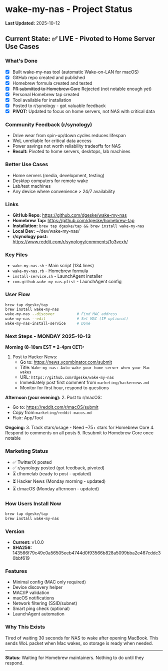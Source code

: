 # wake-my-nas - Project Status

**Last Updated:** 2025-10-12

## Current State: ✅ LIVE - Pivoted to Home Server Use Cases

### What's Done
- [x] Built wake-my-nas tool (automatic Wake-on-LAN for macOS)
- [x] GitHub repo created and published
- [x] Homebrew formula created and tested
- [x] ~~PR submitted to Homebrew Core~~ Rejected (not notable enough yet)
- [x] Personal Homebrew tap created
- [x] Tool available for installation
- [x] Posted to r/synology - got valuable feedback
- [x] **PIVOT:** Updated to focus on home servers, not NAS with critical data

### Community Feedback (r/synology)
- Drive wear from spin-up/down cycles reduces lifespan
- WoL unreliable for critical data access
- Power savings not worth reliability tradeoffs for NAS
- **Result:** Pivoted to home servers, desktops, lab machines

### Better Use Cases
- Home servers (media, development, testing)
- Desktop computers for remote wake
- Lab/test machines
- Any device where convenience > 24/7 availability

### Links
- **GitHub Repo:** https://github.com/dgeske/wake-my-nas
- **Homebrew Tap:** https://github.com/dgeske/homebrew-tap
- **Installation:** `brew tap dgeske/tap && brew install wake-my-nas`
- **Local Dev:** ~/dev/wake-my-nas/
- **r/synology post:** https://www.reddit.com/r/synology/comments/1o3vcxh/

### Key Files
- `wake-my-nas.sh` - Main script (134 lines)
- `wake-my-nas.rb` - Homebrew formula
- `install-service.sh` - LaunchAgent installer
- `com.github.wake-my-nas.plist` - LaunchAgent config

### User Flow
```bash
brew tap dgeske/tap
brew install wake-my-nas
wake-my-nas --discover          # Find MAC address
wake-my-nas --edit              # Set MAC (IP optional)
wake-my-nas-install-service     # Done
```

### Next Steps - MONDAY 2025-10-13

**Morning (8-10am EST = 2-4pm CET):**
1. Post to Hacker News:
   - Go to: https://news.ycombinator.com/submit
   - Title: `Wake-my-nas: Auto-wake your home server when your Mac wakes`
   - URL: `https://github.com/dgeske/wake-my-nas`
   - Immediately post first comment from `marketing/hackernews.md`
   - Monitor for first hour, respond to questions

**Afternoon (your evening):**
2. Post to r/macOS:
   - Go to: https://reddit.com/r/macOS/submit
   - Copy from `marketing/reddit-macos.md`
   - Flair: App/Tool

**Ongoing:**
3. Track stars/usage - Need ~75+ stars for Homebrew Core
4. Respond to comments on all posts
5. Resubmit to Homebrew Core once notable

### Marketing Status
- ✅ Twitter/X posted
- ✅ r/synology posted (got feedback, pivoted)
- ⏳ r/homelab (ready to post - updated)
- ⏳ Hacker News (Monday morning - updated)
- ⏳ r/macOS (Monday afternoon - updated)

### How Users Install Now
```bash
brew tap dgeske/tap
brew install wake-my-nas
```

### Version
- **Current:** v1.0.0
- **SHA256:** 143566f79c49c0a56505eeb4744d0f93566b828a5099bba2e467cddc30bbf619

### Features
- Minimal config (MAC only required)
- Device discovery helper
- MAC/IP validation
- macOS notifications
- Network filtering (SSID/subnet)
- Smart ping check (optional)
- LaunchAgent automation

### Why This Exists
Tired of waiting 30 seconds for NAS to wake after opening MacBook. This sends WoL packet when Mac wakes, so storage is ready when needed.

---

**Status:** Waiting for Homebrew maintainers. Nothing to do until they respond.
